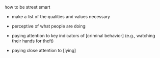 
how to be street smart

- make a list of the qualities and values necessary

- perceptive of what people are doing
- paying attention to key indicators of [criminal behavior] (e.g., watching their hands for theft)
- paying close attention to [lying]
